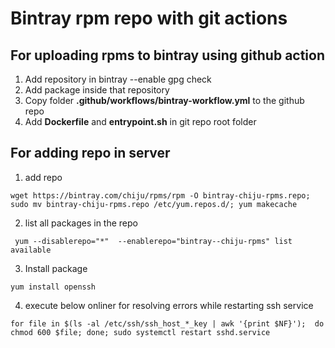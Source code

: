 # Bintray rpm repo with git actions

## For uploading rpms to bintray using github action
1) Add repository in bintray
--enable gpg check
2) Add package inside that repository
3) Copy folder **.github/workflows/bintray-workflow.yml** to the github repo
4) Add **Dockerfile** and **entrypoint.sh** in git repo root folder

## For adding repo in server
1) add repo 
```shell
wget https://bintray.com/chiju/rpms/rpm -O bintray-chiju-rpms.repo; sudo mv bintray-chiju-rpms.repo /etc/yum.repos.d/; yum makecache
```
2) list all packages in the repo
```shell
 yum --disablerepo="*"  --enablerepo="bintray--chiju-rpms" list available
```
3) Install package
```shell
yum install openssh
```
4) execute below onliner for resolving errors while restarting ssh service
```shell
for file in $(ls -al /etc/ssh/ssh_host_*_key | awk '{print $NF}');  do chmod 600 $file; done; sudo systemctl restart sshd.service
```
